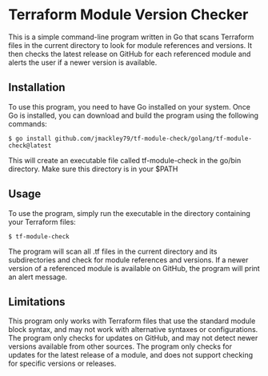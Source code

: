 # Terraform Module Version Checker
This is a simple command-line program written in Go that scans Terraform files in the current directory to look for module references and versions. It then checks the latest release on GitHub for each referenced module and alerts the user if a newer version is available.

## Installation
To use this program, you need to have Go installed on your system. Once Go is installed, you can download and build the program using the following commands:
```
$ go install github.com/jmackley79/tf-module-check/golang/tf-module-check@latest
```
This will create an executable file called tf-module-check in the go/bin directory. Make sure this directory is in your $PATH

## Usage
To use the program, simply run the executable in the directory containing your Terraform files:
```
$ tf-module-check
```
The program will scan all .tf files in the current directory and its subdirectories and check for module references and versions. If a newer version of a referenced module is available on GitHub, the program will print an alert message.

## Limitations
This program only works with Terraform files that use the standard module block syntax, and may not work with alternative syntaxes or configurations.
The program only checks for updates on GitHub, and may not detect newer versions available from other sources.
The program only checks for updates for the latest release of a module, and does not support checking for specific versions or releases.
